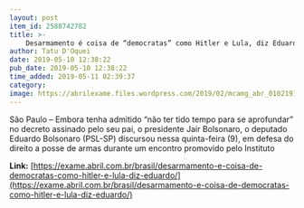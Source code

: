 ```yaml
---
layout: post
item_id: 2588742782
title: >-
    Desarmamento é coisa de “democratas” como Hitler e Lula, diz Eduardo
author: Tatu D'Oquei
date: 2019-05-10 12:38:22
pub_date: 2019-05-10 12:38:22
time_added: 2019-05-11 02:39:37
category: 
image: https://abrilexame.files.wordpress.com/2019/02/mcamg_abr_01021911209.jpg?quality=70&strip=info&w=680&h=453&crop=1
---
```


São Paulo – Embora tenha admitido “não ter tido tempo para se aprofundar” no decreto assinado pelo seu pai, o presidente Jair Bolsonaro, o deputado Eduardo Bolsonaro (PSL-SP) discursou nessa quinta-feira (9), em defesa do direito a posse de armas durante um encontro promovido pelo Instituto

**Link:** [https://exame.abril.com.br/brasil/desarmamento-e-coisa-de-democratas-como-hitler-e-lula-diz-eduardo/](https://exame.abril.com.br/brasil/desarmamento-e-coisa-de-democratas-como-hitler-e-lula-diz-eduardo/)

